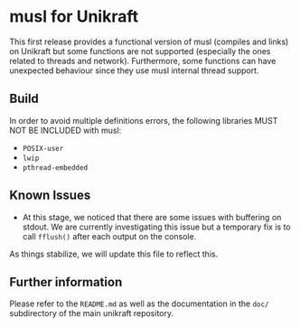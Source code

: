 musl for Unikraft
===================

This first release provides a functional version of musl (compiles and
links) on Unikraft but some functions are not supported (especially
the ones related to threads and network). Furthermore, some functions
can have unexpected behaviour since they use musl internal thread
support.

## Build

In order to avoid multiple definitions errors, the following libraries
MUST NOT BE INCLUDED with musl:

* `POSIX-user`
* `lwip`
* `pthread-embedded`

## Known Issues

* At this stage, we noticed that there are some issues with buffering
on stdout. We are currently investigating this issue but a temporary
fix is to call `fflush()` after each output on the console.

As things stabilize, we will update this file to reflect this.

## Further information

Please refer to the `README.md` as well as the documentation in the `doc/`
subdirectory of the main unikraft repository.
